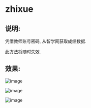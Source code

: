 # zhixue

## 说明:

凭借教师账号密码, 从智学网获取成绩数据.

此方法将随时失效.

## 效果:

![image](https://user-images.githubusercontent.com/60053890/183449120-f707ec64-2559-4c51-aae0-93a85f3e1eb1.png)

![image](https://user-images.githubusercontent.com/60053890/183449178-05539798-23dd-41ae-bef6-fd6b3a2b8363.png)

![image](https://user-images.githubusercontent.com/60053890/183449341-9303e3f1-92b3-4982-8c48-bd86c69af2f2.png)
